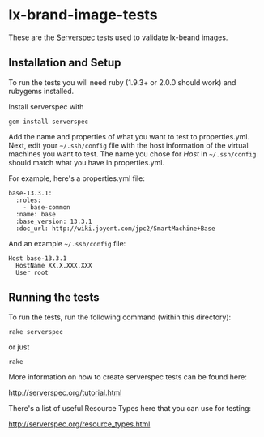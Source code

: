 # lx-brand-image-tests

These are the [Serverspec](http://serverspec.org) tests used to validate lx-beand images.

## Installation and Setup

To run the tests you will need ruby (1.9.3+ or 2.0.0 should work) and rubygems installed.

Install serverspec with

```
gem install serverspec
```

Add the name and properties of what you want to test to properties.yml. Next, edit your `~/.ssh/config` file with the host information of the virtual machines you want to test. The name you chose for _Host_ in `~/.ssh/config` should match what you have in properties.yml. 

For example, here's a properties.yml file:

```
base-13.3.1:
  :roles:
    - base-common
  :name: base
  :base_version: 13.3.1
  :doc_url: http://wiki.joyent.com/jpc2/SmartMachine+Base
```

And an example `~/.ssh/config` file:

```
Host base-13.3.1 
  HostName XX.X.XXX.XXX
  User root
```

## Running the tests

To run the tests, run the following command (within this directory):

```
rake serverspec
```

or just

```
rake
```

More information on how to create serverspec tests can be found here:

http://serverspec.org/tutorial.html

There's a list of useful Resource Types here that you can use for testing:

http://serverspec.org/resource_types.html
